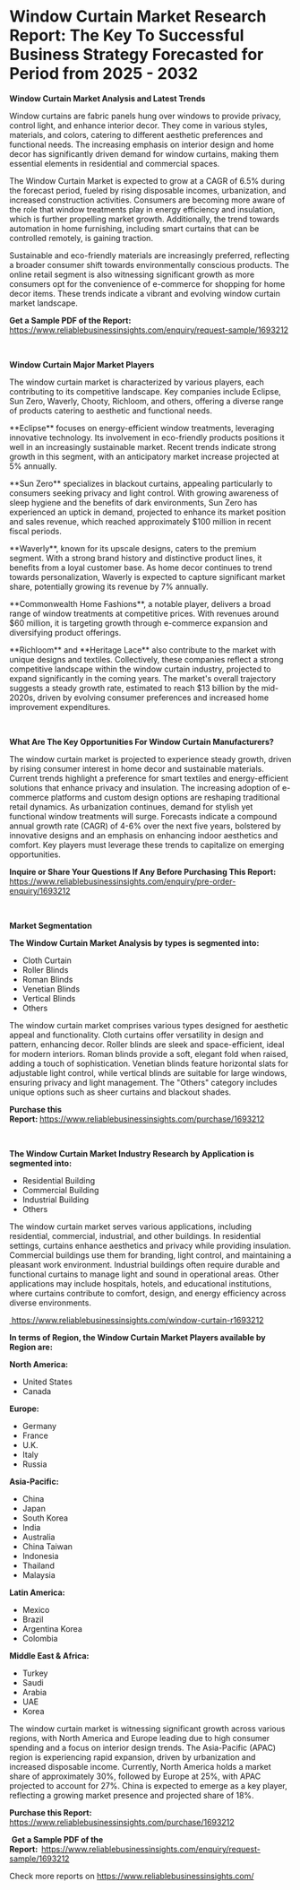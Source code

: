 <p><h1>Window Curtain Market Research Report: The Key To Successful Business Strategy Forecasted for Period from 2025 - 2032</h1></p><p><strong>Window Curtain Market Analysis and Latest Trends</strong></p>
<p><p>Window curtains are fabric panels hung over windows to provide privacy, control light, and enhance interior decor. They come in various styles, materials, and colors, catering to different aesthetic preferences and functional needs. The increasing emphasis on interior design and home decor has significantly driven demand for window curtains, making them essential elements in residential and commercial spaces.</p><p>The Window Curtain Market is expected to grow at a CAGR of 6.5% during the forecast period, fueled by rising disposable incomes, urbanization, and increased construction activities. Consumers are becoming more aware of the role that window treatments play in energy efficiency and insulation, which is further propelling market growth. Additionally, the trend towards automation in home furnishing, including smart curtains that can be controlled remotely, is gaining traction. </p><p>Sustainable and eco-friendly materials are increasingly preferred, reflecting a broader consumer shift towards environmentally conscious products. The online retail segment is also witnessing significant growth as more consumers opt for the convenience of e-commerce for shopping for home decor items. These trends indicate a vibrant and evolving window curtain market landscape.</p></p>
<p><strong>Get a Sample PDF of the Report:&nbsp;</strong> <a href="https://www.reliablebusinessinsights.com/enquiry/request-sample/1693212?utm_campaign=2809&utm_medium=2&utm_source=Github&utm_content=ia&utm_term=05042025&utm_id=window-curtain">https://www.reliablebusinessinsights.com/enquiry/request-sample/1693212</a></p>
<p>&nbsp;</p>
<p><strong>Window Curtain Major Market Players</strong></p>
<p><p>The window curtain market is characterized by various players, each contributing to its competitive landscape. Key companies include Eclipse, Sun Zero, Waverly, Chooty, Richloom, and others, offering a diverse range of products catering to aesthetic and functional needs.</p><p>**Eclipse** focuses on energy-efficient window treatments, leveraging innovative technology. Its involvement in eco-friendly products positions it well in an increasingly sustainable market. Recent trends indicate strong growth in this segment, with an anticipatory market increase projected at 5% annually.</p><p>**Sun Zero** specializes in blackout curtains, appealing particularly to consumers seeking privacy and light control. With growing awareness of sleep hygiene and the benefits of dark environments, Sun Zero has experienced an uptick in demand, projected to enhance its market position and sales revenue, which reached approximately $100 million in recent fiscal periods.</p><p>**Waverly**, known for its upscale designs, caters to the premium segment. With a strong brand history and distinctive product lines, it benefits from a loyal customer base. As home decor continues to trend towards personalization, Waverly is expected to capture significant market share, potentially growing its revenue by 7% annually.</p><p>**Commonwealth Home Fashions**, a notable player, delivers a broad range of window treatments at competitive prices. With revenues around $60 million, it is targeting growth through e-commerce expansion and diversifying product offerings.</p><p>**Richloom** and **Heritage Lace** also contribute to the market with unique designs and textiles. Collectively, these companies reflect a strong competitive landscape within the window curtain industry, projected to expand significantly in the coming years. The market's overall trajectory suggests a steady growth rate, estimated to reach $13 billion by the mid-2020s, driven by evolving consumer preferences and increased home improvement expenditures.</p></p>
<p>&nbsp;</p>
<p><strong>What Are The Key Opportunities For Window Curtain Manufacturers?</strong></p>
<p><p>The window curtain market is projected to experience steady growth, driven by rising consumer interest in home decor and sustainable materials. Current trends highlight a preference for smart textiles and energy-efficient solutions that enhance privacy and insulation. The increasing adoption of e-commerce platforms and custom design options are reshaping traditional retail dynamics. As urbanization continues, demand for stylish yet functional window treatments will surge. Forecasts indicate a compound annual growth rate (CAGR) of 4-6% over the next five years, bolstered by innovative designs and an emphasis on enhancing indoor aesthetics and comfort. Key players must leverage these trends to capitalize on emerging opportunities.</p></p>
<p><strong>Inquire or Share Your Questions If Any Before Purchasing This Report:</strong> <a href="https://www.reliablebusinessinsights.com/enquiry/pre-order-enquiry/1693212?utm_campaign=2809&utm_medium=2&utm_source=Github&utm_content=ia&utm_term=05042025&utm_id=window-curtain">https://www.reliablebusinessinsights.com/enquiry/pre-order-enquiry/1693212</a></p>
<p>&nbsp;</p>
<p><strong>Market Segmentation</strong></p>
<p><strong>The Window Curtain Market Analysis by types is segmented into:</strong></p>
<p><ul><li>Cloth Curtain</li><li>Roller Blinds</li><li>Roman Blinds</li><li>Venetian Blinds</li><li>Vertical Blinds</li><li>Others</li></ul></p>
<p><p>The window curtain market comprises various types designed for aesthetic appeal and functionality. Cloth curtains offer versatility in design and pattern, enhancing decor. Roller blinds are sleek and space-efficient, ideal for modern interiors. Roman blinds provide a soft, elegant fold when raised, adding a touch of sophistication. Venetian blinds feature horizontal slats for adjustable light control, while vertical blinds are suitable for large windows, ensuring privacy and light management. The "Others" category includes unique options such as sheer curtains and blackout shades.</p></p>
<p><strong>Purchase this Report:&nbsp;</strong><a href="https://www.reliablebusinessinsights.com/purchase/1693212?utm_campaign=2809&utm_medium=2&utm_source=Github&utm_content=ia&utm_term=05042025&utm_id=window-curtain">https://www.reliablebusinessinsights.com/purchase/1693212</a></p>
<p>&nbsp;</p>
<p><strong>The Window Curtain Market Industry Research by Application is segmented into:</strong></p>
<p><ul><li>Residential Building</li><li>Commercial Building</li><li>Industrial Building</li><li>Others</li></ul></p>
<p><p>The window curtain market serves various applications, including residential, commercial, industrial, and other buildings. In residential settings, curtains enhance aesthetics and privacy while providing insulation. Commercial buildings use them for branding, light control, and maintaining a pleasant work environment. Industrial buildings often require durable and functional curtains to manage light and sound in operational areas. Other applications may include hospitals, hotels, and educational institutions, where curtains contribute to comfort, design, and energy efficiency across diverse environments.</p></p>
<p><a href="https://www.reliablebusinessinsights.com/window-curtain-r1693212?utm_campaign=2809&utm_medium=2&utm_source=Github&utm_content=ia&utm_term=05042025&utm_id=window-curtain">&nbsp;https://www.reliablebusinessinsights.com/window-curtain-r1693212</a></p>
<p><strong>In terms of Region, the Window Curtain Market Players available by Region are:</strong></p>
<p>
    <p> <strong> North America: </strong>
        <ul>
            <li>United States</li>
            <li>Canada</li>
        </ul>
        </p> 
    <p> <strong> Europe: </strong>
        <ul>
            <li>Germany</li>
            <li>France</li>
            <li>U.K.</li>
            <li>Italy</li>
            <li>Russia</li>
        </ul>
        </p> 
    <p> <strong> Asia-Pacific: </strong>
        <ul>
            <li>China</li>
            <li>Japan</li>
            <li>South Korea</li>
            <li>India</li>
            <li>Australia</li>
            <li>China Taiwan</li>
            <li>Indonesia</li>
            <li>Thailand</li>
            <li>Malaysia</li>
        </ul>
        </p> 
    <p> <strong> Latin America: </strong>
        <ul>
            <li>Mexico</li>
            <li>Brazil</li>
            <li>Argentina Korea</li>
            <li>Colombia</li>
        </ul>
        </p> 
    <p> <strong> Middle East & Africa: </strong>
        <ul>
            <li>Turkey</li>
            <li>Saudi</li>
            <li>Arabia</li>
            <li>UAE</li>
            <li>Korea</li>
        </ul>
    </p>
    </p>
<p><p>The window curtain market is witnessing significant growth across various regions, with North America and Europe leading due to high consumer spending and a focus on interior design trends. The Asia-Pacific (APAC) region is experiencing rapid expansion, driven by urbanization and increased disposable income. Currently, North America holds a market share of approximately 30%, followed by Europe at 25%, with APAC projected to account for 27%. China is expected to emerge as a key player, reflecting a growing market presence and projected share of 18%.</p></p>
<p><strong>Purchase this Report: </strong><a href="https://www.reliablebusinessinsights.com/purchase/1693212?utm_campaign=2809&utm_medium=2&utm_source=Github&utm_content=ia&utm_term=05042025&utm_id=window-curtain">https://www.reliablebusinessinsights.com/purchase/1693212</a></p>
<p>&nbsp;<strong>Get a Sample PDF of the Report:&nbsp;&nbsp;</strong><a href="https://www.reliablebusinessinsights.com/enquiry/request-sample/1693212?utm_campaign=2809&utm_medium=2&utm_source=Github&utm_content=ia&utm_term=05042025&utm_id=window-curtain">https://www.reliablebusinessinsights.com/enquiry/request-sample/1693212</a></p>
<p><strong></strong></p>
<p>Check more reports on <a href="https://www.reliablebusinessinsights.com/?utm_campaign=2809&utm_medium=2&utm_source=Github&utm_content=ia&utm_term=05042025&utm_id=window-curtain">https://www.reliablebusinessinsights.com/</a></p>